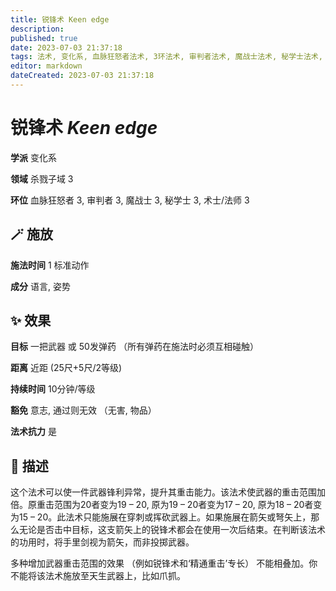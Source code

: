 ```yaml
---
title: 锐锋术 Keen edge
description: 
published: true
date: 2023-07-03 21:37:18
tags: 法术, 变化系, 血脉狂怒者法术, 3环法术, 审判者法术, 魔战士法术, 秘学士法术, 术士/法师法术, 杀戮子域
editor: markdown
dateCreated: 2023-07-03 21:37:18
---
```


# **锐锋术** *Keen edge*

**学派** 变化系 

**领域** 杀戮子域 3

**环位** 血脉狂怒者 3, 审判者 3, 魔战士 3, 秘学士 3, 术士/法师 3

## 🪄 施放

**施法时间** 1 标准动作

**成分** 语言, 姿势

## ✨ 效果 

**目标** 一把武器 或 50发弹药 （所有弹药在施法时必须互相碰触） 

**距离** 近距 (25尺+5尺/2等级)  

**持续时间** 10分钟/等级 

**豁免** 意志, 通过则无效 （无害, 物品）

**法术抗力** 是

## 📖 描述

这个法术可以使一件武器锋利异常，提升其重击能力。该法术使武器的重击范围加倍。原重击范围为20者变为19 – 20, 原为19 – 20者变为17 – 20, 原为18 – 20者变为15 – 20。此法术只能施展在穿刺或挥砍武器上。如果施展在箭矢或弩矢上，那么无论是否击中目标，这支箭矢上的锐锋术都会在使用一次后结束。在判断该法术的功用时，将手里剑视为箭矢，而非投掷武器。

多种增加武器重击范围的效果 （例如锐锋术和‘精通重击’专长） 不能相叠加。你不能将该法术施放至天生武器上，比如爪抓。
    